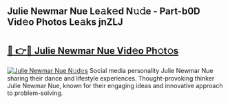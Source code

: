 ## Julie Newmar Nue Le𝚊k𝚎d N𝚞𝚍e - Part-b0D Vid𝚎o Photos Le𝚊ks jnZLJ

# <h2><a href="http://fb03ts.evod.top/?m=Julie+Newmar+Nue">🔗 👉🔴 Julie Newmar Nue Vid𝚎o Ph𝚘t𝚘s</a></h2>

[![Julie Newmar Nue N𝚞d𝚎s](https://i.imgur.com/8V9OHl7.gif)](http://fb03ts.evod.top/?m=Julie+Newmar+Nue)
Social media personality Julie Newmar Nue sharing their dance and lifestyle experiences. Thought-provoking thinker Julie Newmar Nue, known for their engaging ideas and innovative approach to problem-solving. 
